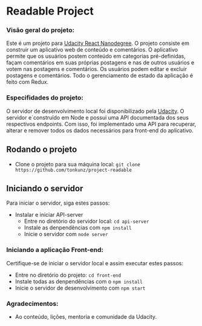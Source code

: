 # Readable Project

### Visão geral do projeto:
Este é um projeto para [Udacity React Nanodegree](https://www.udacity.com/course/react-nanodegree--nd019). O projeto consiste em construir um aplicativo web de conteúdo e comentários. O aplicativo permite que os usuários postem conteúdo em categorias pré-definidas, façam comentários em suas próprias postagens e nas de outros usuários e votem nas postagens e comentários. Os usuários podem editar e excluir postagens e comentários. Todo o gerenciamento de estado da aplicação é feito com Redux.

### Especifidades do projeto:
O servidor de desenvolvimento local foi disponibilizado pela [Udacity](https://github.com/udacity/reactnd-project-readable-starter). O servidor e´construído em Node e possui uma API documentada dos seus respectivos endpoints. Com isso, foi implementado uma API para recuperar, alterar e remover todos os dados necessários para front-end do aplicativo.

## Rodando o projeto

- Clone o projeto para sua máquina local: `git clone https://github.com/tonkunz/project-readable`

## Iniciando o servidor

Para iniciar o servidor, siga estes passos:

* Instalar e iniciar API-server
    - Entre no diretório do servidor local: `cd api-server`
    - Instale as denpendências com `npm install`
    - Inicie o servidor com `node server`
    
### Iniciando a aplicação Front-end:

Certifique-se de iniciar o servidor local e assim executar estes passos:

- Entre no diretório do projeto: `cd front-end`
- Instale todas as denpendências com o `npm install`
- Inicie o servidor de desenvolvimento com `npm start`

### Agradecimentos:
- Ao conteúdo, lições, mentoria e comunidade da Udacity.
